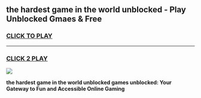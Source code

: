 
## the hardest game in the world unblocked - Play Unblocked Gmaes & Free
<h3>
<a href="https://news.freeplayer.one?title=the_hardest_game_in_the_world_unblocked&ref=23F">CLICK TO PLAY</a></h3>
<hr>

<h3>
<a href="https://news.freeplayer.one?title=the_hardest_game_in_the_world_unblocked&ref=23F">CLICK 2 PLAY</a>
  
</h3>

<a href="https://news.freeplayer.one?title=the_hardest_game_in_the_world_unblocked&ref=23F/"><img src="https://clearcache.store/games.png"></a>


**the hardest game in the world unblocked games unblocked: Your Gateway to Fun and Accessible Online Gaming**
